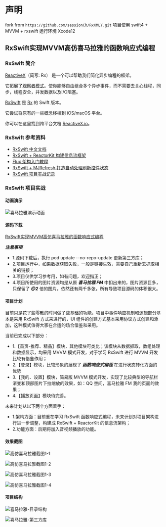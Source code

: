 # 声明
fork from `https://github.com/sessionCh/RxXMLY.git`
项目使用 swift4 + MVVM + rxswift
运行环境 Xcode12

## RxSwift实现MVVM高仿喜马拉雅的函数响应式编程


### RxSwift 简介

[ReactiveX](http://reactivex.io/)（简写: Rx） 是一个可以帮助我们简化异步编程的框架。

它拓展了[观察者模式](https://zh.wikipedia.org/wiki/%E8%A7%82%E5%AF%9F%E8%80%85%E6%A8%A1%E5%BC%8F)。使你能够自由组合多个异步事件，而不需要去关心线程，同步，线程安全，并发数据以及I/O阻塞。

[RxSwift](https://github.com/ReactiveX/RxSwift) 是 [Rx](https://github.com/Reactive-Extensions/Rx.NET) 的 Swift 版本。

它尝试将原有的一些概念移植到 iOS/macOS 平台。

你可以在这里找到跨平台文档 [ReactiveX.io](http://reactivex.io/)。

<!-- more -->

### RxSwift 参考资料

- [RxSwift 中文文档](https://beeth0ven.github.io/RxSwift-Chinese-Documentation/)
- [RxSwift + ReactorKit 构建信息流框架](https://www.jianshu.com/p/dff7b0368d2b)
- [Flux 架构入门教程](http://www.ruanyifeng.com/blog/2016/01/flux.html)
- [RxSwift + MJRefresh 打造自动处理刷新控件状态](http://blog.csdn.net/lincsdnnet/article/details/78328428)
- [RxSwift 项目实战记录](http://blog.csdn.net/lincsdnnet/article/details/77896404)

### RxSwift 项目实战

#### 动画演示

![喜马拉雅演示动画](http://ovy8j7ypb.bkt.clouddn.com/1.25%E5%96%9C%E9%A9%AC%E6%8B%89%E9%9B%85%E6%BC%94%E7%A4%BA%E5%9B%BEgithub.gif)

#### 源码下载

[RxSwift实现MVVM高仿喜马拉雅的函数响应式编程](https://github.com/sessionCh/RxXMLY)

***注意事项***

- 1.源码下载后，执行 pod update --no-repo-update 更新第三方库；
- 2.项目运行中，如果数据获取失败，一般是链接失效，需要自己重新去抓取相关的链接；
- 3.项目仅供学习参考用，如有问题，欢迎指正；
- 4.项目所使用的图片资源均是从原 ***喜马拉雅 FM*** 中扣出来的，图片资源巨多，只保留了 ***@2*** 倍的图片，依然还有两千多张，所有导致项目源码的体积很大。 

#### 项目计划

目前只是花了些零散的时间做了些基础的功能，项目中事件响应机制和逻辑部分基本是采用 RxSwift 方式来进行的，UI 组件的创建方式基本采用协议方式创建和添加，这种模式值得大家在合适的场合借鉴和采用。

当前已完成以下部分：

- 1.【首页-推荐、精品】模块，其他模块可类比；该模块从数据抓取，数组处理和数据显示，均采用 MVVM 模式开发，对于学习 RxSwift 进行 MVVM 开发比较有借鉴作用；
- 2.【登录】模块，比较形象的展现了 ***函数响应式编程*** 在进行状态转化方面的优势
- 3.【我的、设置】模块，简易版 MVVM 模式开发，实现了比较典型的导航栏渐变和顶部图片下拉缩放的效果，如：QQ 空间，喜马拉雅 FM 我的页面的效果；
- 4.【播放页面】模块待完善。

未来计划从以下两个方面着手：

- 1.架构方面：目前重在学习 RxSwift 函数响应式编程，未来计划对项目架构进行进一步调整，构建成 RxSwift + ReactorKit 的信息流架构；
- 2.功能方面：后期将加入音视频播放的功能。

#### 效果截图

![高仿喜马拉雅截图1-1](http://upload-images.jianshu.io/upload_images/1126310-d4fa407856a53136.png?imageMogr2/auto-orient/strip%7CimageView2/2/w/1240)

![高仿喜马拉雅截图1-2](http://upload-images.jianshu.io/upload_images/1126310-34850bc3e862281c.png?imageMogr2/auto-orient/strip%7CimageView2/2/w/1240)

![高仿喜马拉雅截图1-3](http://upload-images.jianshu.io/upload_images/1126310-9c5eec8b7519c9a0.png?imageMogr2/auto-orient/strip%7CimageView2/2/w/1240)

![高仿喜马拉雅截图1-4](http://upload-images.jianshu.io/upload_images/1126310-7e4192dd98de6071.png?imageMogr2/auto-orient/strip%7CimageView2/2/w/1240)


#### 项目结构

![喜马拉雅-目录结构](http://upload-images.jianshu.io/upload_images/1126310-c54e0e33682b4ccb.png?imageMogr2/auto-orient/strip%7CimageView2/2/w/1240)

![喜马拉雅-第三方库](http://upload-images.jianshu.io/upload_images/1126310-9df8a179885aab1d.png?imageMogr2/auto-orient/strip%7CimageView2/2/w/1240)

